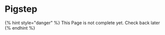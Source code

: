 # Pigstep

{% hint style="danger" %}
This Page is not complete yet. Check back later
{% endhint %}

